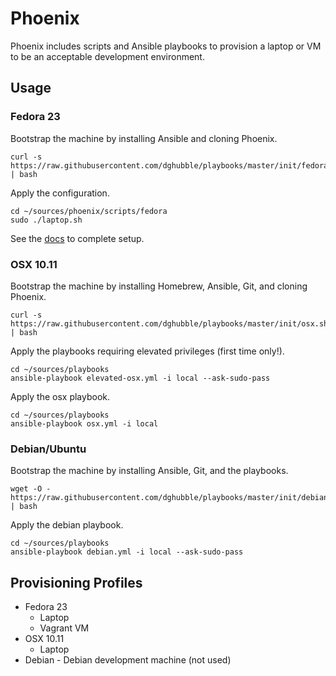 
# Phoenix

Phoenix includes scripts and Ansible playbooks to provision a laptop or VM to be an acceptable development environment.

## Usage

### Fedora 23

Bootstrap the machine by installing Ansible and cloning Phoenix.

    curl -s https://raw.githubusercontent.com/dghubble/playbooks/master/init/fedora.sh | bash

Apply the configuration.

    cd ~/sources/phoenix/scripts/fedora
    sudo ./laptop.sh

See the [docs](https://www.dghubble.io/setup/fedora) to complete setup.

### OSX 10.11

Bootstrap the machine by installing Homebrew, Ansible, Git, and cloning Phoenix.

    curl -s https://raw.githubusercontent.com/dghubble/playbooks/master/init/osx.sh | bash

Apply the playbooks requiring elevated privileges (first time only!).

	cd ~/sources/playbooks
	ansible-playbook elevated-osx.yml -i local --ask-sudo-pass

Apply the osx playbook.

	cd ~/sources/playbooks
	ansible-playbook osx.yml -i local

### Debian/Ubuntu

Bootstrap the machine by installing Ansible, Git, and the playbooks.

    wget -O - https://raw.githubusercontent.com/dghubble/playbooks/master/init/debian.sh | bash

Apply the debian playbook.

    cd ~/sources/playbooks
    ansible-playbook debian.yml -i local --ask-sudo-pass

## Provisioning Profiles

* Fedora 23
    - Laptop
    - Vagrant VM
* OSX 10.11
    - Laptop
* Debian - Debian development machine (not used)

